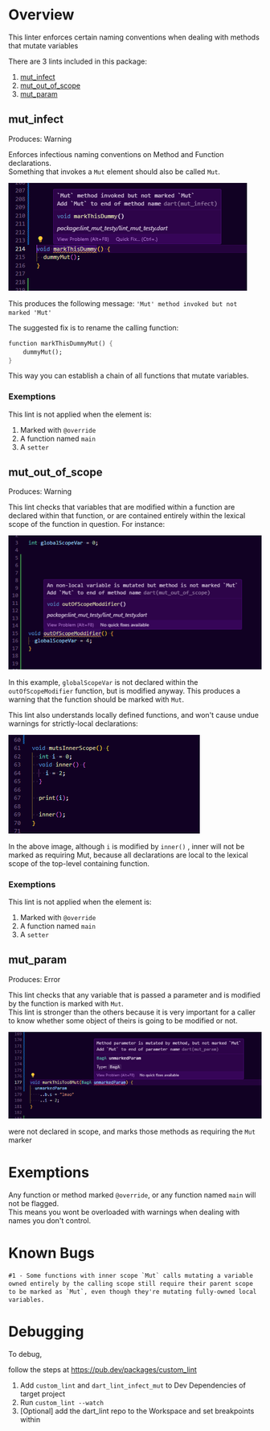 # Overview
This linter enforces certain naming conventions when dealing with methods that mutate variables

There are 3 lints included in this package:

1. [mut_infect](#mut_infect)
1. [mut_out_of_scope](#mut_out_of_scope)
1. [mut_param](#mut_param)

## mut_infect

Produces: Warning

Enforces infectious naming conventions on Method and Function declarations.   
Something that invokes a `Mut` element should also be called `Mut`.  


![Code demonstrating the `Mut Infect lint`, where a method that should be marked with Mut because it calls a method marked Mut](/docs/readme/lint_mut_infect.png)

This produces the following message: `'Mut' method invoked but not marked 'Mut'`

The suggested fix is to rename the calling function:

```dart
function markThisDummyMut() {
    dummyMut();
}
```

This way you can establish a chain of all functions that mutate variables.

### Exemptions
This lint is not applied when the element is:
1. Marked with `@override`
1. A function named `main`
1. A `setter`

## mut_out_of_scope
Produces: Warning

This lint checks that variables that are modified within a function are declared within that function, or are contained entirely within the lexical scope of the function in question. For instance:

![Code demonstrating the `Mut Out of Scope` lint, where a method is modifying a variable not declared in the lexical scope](/docs/readme/lint_mut_out_of_scope.png)

In this example, `globalScopeVar` is not declared within the `outOfScopeModifier` function, but is modified anyway. This produces a warning that the function should be marked with `Mut`.

This lint also understands locally defined functions, and won't cause undue warnings for strictly-local declarations:

![Code demonstrating that `Mut Out of Scope` doesn't apply to variables that have a perfectly captured lexical scope chain](/docs/readme/lint_inner_funtions_not_included.png)

In the above image, although `i` is modified by `inner()` , inner will not be marked as requiring Mut, because all declarations are local to the lexical scope of the top-level containing function.  


### Exemptions
This lint is not applied when the element is:
1. Marked with `@override`
1. A function named `main`
1. A `setter`

## mut_param
Produces: Error

This lint checks that any variable that is passed a parameter and is modified by the function is marked with `Mut`.   
This lint is stronger than the others because it is very important for a caller to know whether some object of theirs is going to be modified or not.

![Code demonstrating the `Mut Param` lint, where a parameter passed to the function is modified inside the function](/docs/readme/lit_mut_unmarked_param.png)

 were not declared in scope, and marks those methods as requiring the `Mut` marker

# Exemptions

Any function or method marked `@override`, or any function named `main` will not be flagged.  
This means you wont be overloaded with warnings when dealing with names you don't control.


# Known Bugs
    #1 - Some functions with inner scope `Mut` calls mutating a variable owned entirely by the calling scope still require their parent scope to be marked as `Mut`, even though they're mutating fully-owned local variables.

# Debugging
To debug,

follow the steps at https://pub.dev/packages/custom_lint

1. Add `custom_lint` and `dart_lint_infect_mut` to Dev Dependencies of target project
2. Run `custom_lint --watch`
3. [Optional] add the dart_lint repo to the Workspace and set breakpoints within
